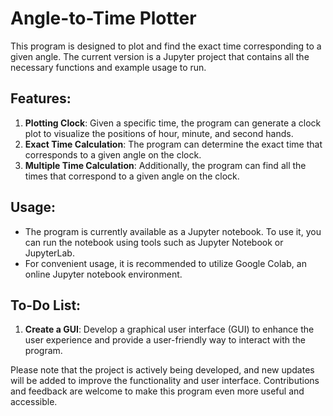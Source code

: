 # Angle-to-Time Plotter

This program is designed to plot and find the exact time corresponding to a given angle. The current version is a Jupyter project that contains all the necessary functions and example usage to run.

## Features:
1. **Plotting Clock**: Given a specific time, the program can generate a clock plot to visualize the positions of hour, minute, and second hands.
2. **Exact Time Calculation**: The program can determine the exact time that corresponds to a given angle on the clock.
3. **Multiple Time Calculation**: Additionally, the program can find all the times that correspond to a given angle on the clock.

## Usage:
- The program is currently available as a Jupyter notebook. To use it, you can run the notebook using tools such as Jupyter Notebook or JupyterLab.
- For convenient usage, it is recommended to utilize Google Colab, an online Jupyter notebook environment.

## To-Do List:
1. **Create a GUI**: Develop a graphical user interface (GUI) to enhance the user experience and provide a user-friendly way to interact with the program.

Please note that the project is actively being developed, and new updates will be added to improve the functionality and user interface. Contributions and feedback are welcome to make this program even more useful and accessible.
